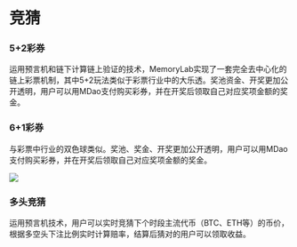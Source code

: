 # 竞猜

### **5+2彩券**

运用预言机和链下计算链上验证的技术，MemoryLab实现了一套完全去中心化的链上彩票机制，其中5+2玩法类似于彩票行业中的大乐透。奖池资金、开奖更加公开透明，用户可以用MDao支付购买彩券，并在开奖后领取自己对应奖项金额的奖金。

### 6+1彩券

与彩票中行业的双色球类似。奖池、奖金、开奖更加公开透明，用户可以用MDao支付购买彩券，并在开奖后领取自己对应奖项金额的奖金。

![](https://images.unsplash.com/photo-1518688248740-7c31f1a945c4?crop=entropy\&cs=tinysrgb\&fm=jpg\&ixid=MnwxOTcwMjR8MHwxfHNlYXJjaHwxfHxsb3R0ZXJ5fGVufDB8fHx8MTY1Mjk0MzQ3MQ\&ixlib=rb-1.2.1\&q=80)

### 多头竞猜

运用预言机技术，用户可以实时竞猜下个时段主流代币（BTC、ETH等）的币价，根据多空头下注比例实时计算赔率，结算后猜对的用户可以领取收益。
